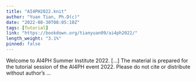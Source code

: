 ```yaml
---
title: "AI4PH2022.knit"
author: "Yuan Tian, Ph.D(c)"
date: "2022-08-30T08:05:10Z"
tags: [Tutorial]
link: "https://bookdown.org/tianyuan09/ai4ph2022/"
length_weight: "3.1%"
pinned: false
---
```


Welcome to AI4PH Summer Institute 2022. [...] The material is prepared for the tutorial session of the AI4PH event 2022. Please do not cite or distribute without author’s ...
